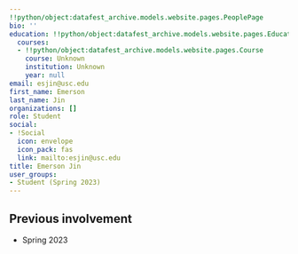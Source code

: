 ```yaml
---
!!python/object:datafest_archive.models.website.pages.PeoplePage
bio: ''
education: !!python/object:datafest_archive.models.website.pages.Education
  courses:
  - !!python/object:datafest_archive.models.website.pages.Course
    course: Unknown
    institution: Unknown
    year: null
email: esjin@usc.edu
first_name: Emerson
last_name: Jin
organizations: []
role: Student
social:
- !Social
  icon: envelope
  icon_pack: fas
  link: mailto:esjin@usc.edu
title: Emerson Jin
user_groups:
- Student (Spring 2023)
---
```



## Previous involvement

* Spring 2023

